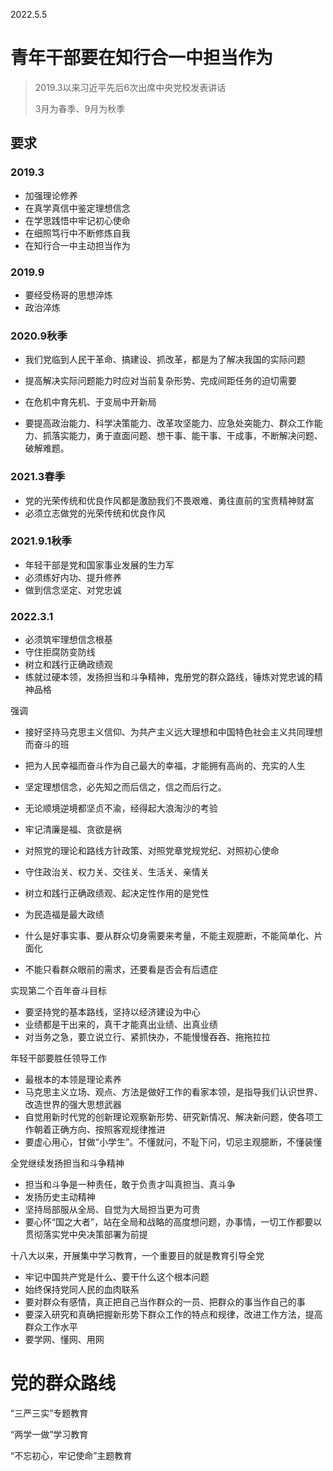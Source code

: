 2022.5.5

# 青年干部要在知行合一中担当作为

> 2019.3以来习近平先后6次出席中央党校发表讲话
>
> 3月为春季、9月为秋季

## 要求

### 2019.3

- 加强理论修养
- 在真学真信中鉴定理想信念
- 在学思践悟中牢记初心使命
- 在细照笃行中不断修炼自我
- 在知行合一中主动担当作为

### 2019.9

- 要经受杨哥的思想淬炼
- 政治淬炼

### 2020.9秋季

- 我们党临到人民干革命、搞建设、抓改革，都是为了解决我国的实际问题
- 提高解决实际问题能力时应对当前复杂形势、完成间距任务的迫切需要

- 在危机中育先机、于变局中开新局
- 要提高政治能力、科学决策能力、改革攻坚能力、应急处突能力、群众工作能力、抓落实能力，勇于直面问题、想干事、能干事、干成事，不断解决问题、破解难题。

### 2021.3春季

- 党的光荣传统和优良作风都是激励我们不畏艰难、勇往直前的宝贵精神财富
- 必须立志做党的光荣传统和优良作风

### 2021.9.1秋季

- 年轻干部是党和国家事业发展的生力军
- 必须练好内功、提升修养
- 做到信念坚定、对党忠诚

### 2022.3.1

- 必须筑牢理想信念根基
- 守住拒腐防变防线
- 树立和践行正确政绩观
- 练就过硬本领，发扬担当和斗争精神，鬼册党的群众路线，锤炼对党忠诚的精神品格

强调

- 接好坚持马克思主义信仰、为共产主义远大理想和中国特色社会主义共同理想而奋斗的班
- 把为人民幸福而奋斗作为自己最大的幸福，才能拥有高尚的、充实的人生
- 坚定理想信念，必先知之而后信之，信之而后行之。
- 无论顺境逆境都坚贞不渝，经得起大浪淘沙的考验
- 牢记清廉是福、贪欲是祸
- 对照党的理论和路线方针政策、对照党章党规党纪、对照初心使命

- 守住政治关、权力关、交往关、生活关、亲情关

- 树立和践行正确政绩观、起决定性作用的是党性
- 为民造福是最大政绩
- 什么是好事实事、要从群众切身需要来考量，不能主观臆断，不能简单化、片面化
- 不能只看群众眼前的需求，还要看是否会有后遗症

实现第二个百年奋斗目标

- 要坚持党的基本路线，坚持以经济建设为中心
- 业绩都是干出来的，真干才能真出业绩、出真业绩
- 对当务之急，要立说立行、紧抓快办，不能慢慢吞吞、拖拖拉拉

年轻干部要胜任领导工作

- 最根本的本领是理论素养
- 马克思主义立场、观点、方法是做好工作的看家本领，是指导我们认识世界、改造世界的强大思想武器
- 自觉用新时代党的创新理论观察新形势、研究新情况、解决新问题，使各项工作朝着正确方向、按照客观规律推进
- 要虚心用心，甘做“小学生”。不懂就问，不耻下问，切忌主观臆断，不懂装懂

全党继续发扬担当和斗争精神

- 担当和斗争是一种责任，敢于负责才叫真担当、真斗争
- 发扬历史主动精神
- 坚持局部服从全局、自觉为大局担当更为可贵
- 要心怀“国之大者”，站在全局和战略的高度想问题，办事情，一切工作都要以贯彻落实党中央决策部署为前提

十八大以来，开展集中学习教育，一个重要目的就是教育引导全党

- 牢记中国共产党是什么、要干什么这个根本问题
- 始终保持党同人民的血肉联系
- 要对群众有感情，真正把自己当作群众的一员、把群众的事当作自己的事
- 要深入研究和真确把握新形势下群众工作的特点和规律，改进工作方法，提高群众工作水平
- 要学网、懂网、用网

# 党的群众路线

“三严三实”专题教育

“两学一做”学习教育

“不忘初心，牢记使命”主题教育
